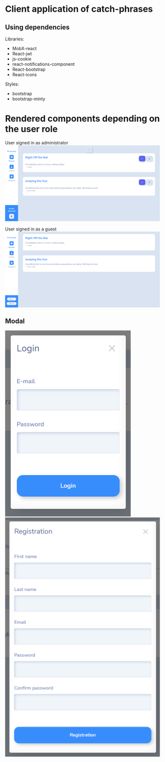# Client application of catch-phrases
## Using dependencies
Libraries:
- MobX-react
- React-jwt
- js-cookie
- react-notifications-component
- React-bootstrap
- React-icons

Styles: 
- bootstrap
- bootstrap-minty

# Rendered components depending on the user role
User signed in as administrator
![User signed in as admin](md/i1.png)

User signed in as a guest
![User signed in as a guest](md/i2.png)
## Modal 

![Sign in form](md/i3.png)
![Sign up form](md/i4.png)
